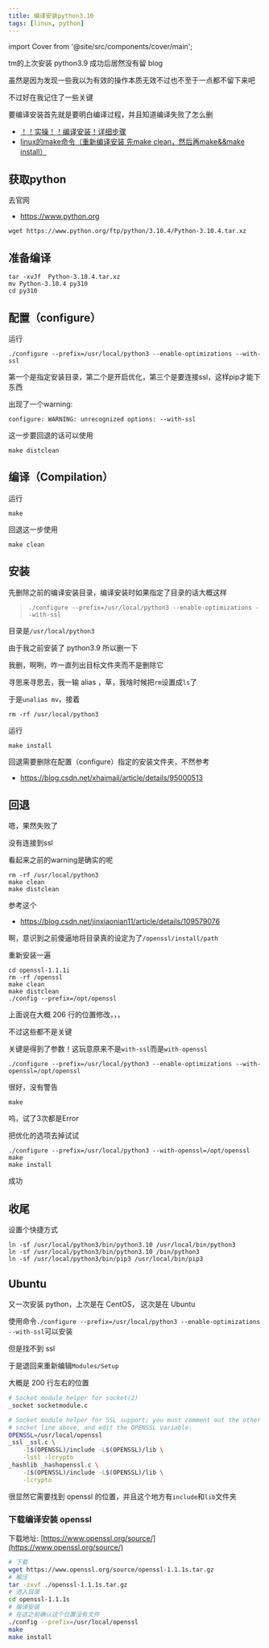 ```yaml
---
title: 编译安装python3.10
tags: [linux, python]
---
```


import Cover from '@site/src/components/cover/main';

tm的上次安装 python3.9 成功后居然没有留 blog

虽然是因为发现一些我以为有效的操作本质无效不过也不至于一点都不留下来吧

不过好在我记住了一些关键


<!--truncate-->


要编译安装首先就是要明白编译过程，并且知道编译失败了怎么删

- [！！实操！！编译安装！详细步骤](https://blog.csdn.net/CN_LiTianpeng/article/details/107301362)
- [linux的make命令（重新编译安装 先make clean，然后再make&&make install）](https://blog.csdn.net/ycycyyc_/article/details/107779483)


## 获取python

去官网

- https://www.python.org

```
wget https://www.python.org/ftp/python/3.10.4/Python-3.10.4.tar.xz
```

## 准备编译

```
tar -xvJf  Python-3.10.4.tar.xz
mv Python-3.10.4 py310
cd py310
```

## 配置（configure）

运行

```
./configure --prefix=/usr/local/python3 --enable-optimizations --with-ssl
```

第一个是指定安装目录，第二个是开启优化，第三个是要连接ssl，这样pip才能下东西

出现了一个warning:

```
configure: WARNING: unrecognized options: --with-ssl
```

这一步要回退的话可以使用

```
make distclean
```

## 编译（Compilation）

运行

```
make
```

回退这一步使用

```
make clean
```

## 安装

先删除之前的编译安装目录，编译安装时如果指定了目录的话大概这样

> ```
> ./configure --prefix=/usr/local/python3 --enable-optimizations --with-ssl
> ```

目录是`/usr/local/python3`

由于我之前安装了 python3.9 所以删一下

我删，啊咧，咋一直列出目标文件夹而不是删除它

寻思来寻思去，我一输 alias ，草，我啥时候把`rm`设置成`ls`了

于是`unalias mv`，接着

```
rm -rf /usr/local/python3
```

运行

```
make install
```

回退需要删除在配置（configure）指定的安装文件夹，不然参考

- https://blog.csdn.net/xhaimail/article/details/95000513

## 回退

嗯，果然失败了

没有连接到ssl

看起来之前的warning是确实的呢

```
rm -rf /usr/local/python3
make clean
make distclean
```

参考这个

- https://blog.csdn.net/jinxiaonian11/article/details/109579076

啊，意识到之前傻逼地将目录真的设定为了`/openssl/install/path`

重新安装一遍

```
cd openssl-1.1.1i
rm -rf /openssl
make clean
make distclean
./config --prefix=/opt/openssl
```

上面说在大概 206 行的位置修改，，，

不过这些都不是关键

关键是得到了参数！这玩意原来不是`with-ssl`而是`with-openssl`

```
./configure --prefix=/usr/local/python3 --enable-optimizations --with-openssl=/opt/openssl
```

很好，没有警告

```
make
```

呜，试了3次都是Error

把优化的选项去掉试试

```
./configure --prefix=/usr/local/python3 --with-openssl=/opt/openssl
make
make install
```

成功

## 收尾

设置个快捷方式

```
ln -sf /usr/local/python3/bin/python3.10 /usr/local/bin/python3
ln -sf /usr/local/python3/bin/python3.10 /bin/python3
ln -sf /usr/local/python3/bin/pip3 /usr/local/bin/pip3
```

## Ubuntu

又一次安装 python，上次是在 CentOS， 这次是在 Ubuntu

使用命令`./configure --prefix=/usr/local/python3 --enable-optimizations --with-ssl`可以安装

但是找不到 ssl

于是退回来重新编辑`Modules/Setup`

大概是 200 行左右的位置

```bash
# Socket module helper for socket(2)
_socket socketmodule.c

# Socket module helper for SSL support; you must comment out the other
# socket line above, and edit the OPENSSL variable:
OPENSSL=/usr/local/openssl
_ssl _ssl.c \
    -I$(OPENSSL)/include -L$(OPENSSL)/lib \
    -lssl -lcrypto
_hashlib _hashopenssl.c \
    -I$(OPENSSL)/include -L$(OPENSSL)/lib \
    -lcrypto
```

很显然它需要找到 openssl 的位置，并且这个地方有`include`和`lib`文件夹

### 下载编译安装 openssl

下载地址: [https://www.openssl.org/source/](https://www.openssl.org/source/)

```bash
# 下载
wget https://www.openssl.org/source/openssl-1.1.1s.tar.gz
# 解压
tar -zxvf ./openssl-1.1.1s.tar.gz
# 进入目录
cd openssl-1.1.1s
# 编译安装
# 在这之前确认这个位置没有文件
./config --prefix=/usr/local/openssl
make
make install
```

